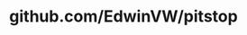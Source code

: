 ---
layout: post
title: github.com/EdwinVW/pitstop
categories: link
tags: [انگلیسی, برنامه‌نویسی]
---